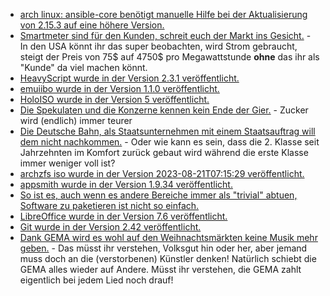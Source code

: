 * [arch linux: ansible-core benötigt manuelle Hilfe bei der Aktualisierung von 2.15.3 auf eine höhere Version.](https://archlinux.org/news/ansible-core-2153-1-update-may-require-manual-intervention/)
* [Smartmeter sind für den Kunden, schreit euch der Markt ins Gesicht.](http://blog.fefe.de/?ts=9a1cba01) - In den USA könnt ihr das super beobachten, wird Strom gebraucht, steigt der Preis von 75$ auf 4750$ pro Megawattstunde **ohne** das ihr als "Kunde" da viel machen könnt.
* [HeavyScript wurde in der Version 2.3.1 veröffentlicht.](https://github.com/Heavybullets8/heavy_script/releases/tag/v2.3.1)
* [emuiibo wurde in der Version 1.1.0 veröffentlicht.](https://wiidatabase.de/emuiibo-v1-1-0/)
* [HoloISO wurde in der Version 5 veröffentlicht.](https://github.com/HoloISO/holoiso/releases/tag/5)
* [Die Spekulaten und die Konzerne kennen kein Ende der Gier.](http://blog.fefe.de/?ts=9a1de909) - Zucker wird (endlich) immer teurer
* [Die Deutsche Bahn, als Staatsunternehmen mit einem Staatsauftrag will dem nicht nachkommen.](http://blog.fefe.de/?ts=9a1de729) - Oder wie kann es sein, dass die 2. Klasse seit Jahrzehnten im Komfort zurück gebaut wird während die erste Klasse immer weniger voll ist?
* [archzfs iso wurde in der Version 2023-08-21T07:15:29 veröffentlicht.](https://archzfs.leibelt.de/)
* [appsmith wurde in der Version 1.9.34 veröffentlicht.](https://github.com/appsmithorg/appsmith/releases/tag/v1.9.34)
* [So ist es, auch wenn es andere Bereiche immer als "trivial" abtuen, Software zu paketieren ist nicht so einfach.](https://utcc.utoronto.ca/~cks/space/blog/linux/PackagingTakesWork)
* [LibreOffice wurde in der Version 7.6 veröffentlicht.](https://www.borncity.com/blog/2023/08/22/libreoffice-7-6-freigegeben/)
* [Git wurde in der Version 2.42 veröffentlicht.](https://www.phoronix.com/news/Git-2.42-Released)
* [Dank GEMA wird es wohl auf den Weihnachtsmärkten keine Musik mehr geben.](https://netzpolitik.org/2023/gema-wucher-staedte-fuerchten-stille-nacht-auf-weihnachtsmaerkten/) - Das müsst ihr verstehen, Volksgut hin oder her, aber jemand muss doch an die (verstorbenen) Künstler denken! Natürlich schiebt die GEMA alles wieder auf Andere. Müsst ihr verstehen, die GEMA zahlt eigentlich bei jedem Lied noch drauf!
